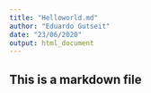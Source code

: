 ```yaml
---
title: "Helloworld.md"
author: "Eduardo Gutseit"
date: "23/06/2020"
output: html_document
---
```




## This is a markdown file
